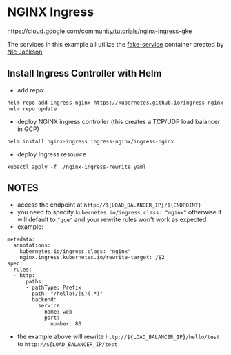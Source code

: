 # NGINX Ingress

https://cloud.google.com/community/tutorials/nginx-ingress-gke

The services in this example all utilize the [fake-service](https://github.com/nicholasjackson/fake-service) container created by [Nic Jackson](https://github.com/nicholasjackson)


## Install Ingress Controller with Helm
- add repo:
```
helm repo add ingress-nginx https://kubernetes.github.io/ingress-nginx
helm repo update
```

- deploy NGINX ingress controller (this creates a TCP/UDP load balancer in GCP)
```
helm install nginx-ingress ingress-nginx/ingress-nginx
```

- deploy Ingress resource
```
kubectl apply -f ./nginx-ingress-rewrite.yaml
```

## NOTES
- access the endpoint at `http://${LOAD_BALANCER_IP}/${ENDPOINT}`
- you need to specify `kubernetes.io/ingress.class: "nginx"` otherwise it will default to `"gce"` and your rewrite rules won't work as expected
- example:
```
metadata:
  annotations:
    kubernetes.io/ingress.class: "nginx"
    nginx.ingress.kubernetes.io/rewrite-target: /$2
spec:
  rules:
  - http:
      paths:
      - pathType: Prefix
        path: "/hello(/|$)(.*)"
        backend:
          service:
            name: web
            port:
              number: 80
```

- the example above will rewrite `http://${LOAD_BALANCER_IP}/hello/test` to `http://${LOAD_BALANCER_IP/test`
